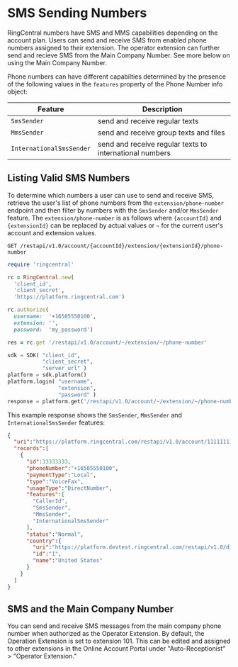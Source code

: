 # SMS Sending Numbers

RingCentral numbers have SMS and MMS capabilities depending on the account plan. Users can send and receive SMS from enabled phone numbers assigned to their extension. The operator extension can further send and recieve SMS from the Main Company Number. See more below on using the Main Company Number.

Phone numbers can have different capabilties determined by the presence of the following values in the `features` property of the Phone Number info object:

| Feature | Description |
|-|-|
| `SmsSender` | send and receive regular texts |
| `MmsSender` | send and receive group texts and files | 
| `InternationalSmsSender` | send and receive regular texts to international numbers | 

## Listing Valid SMS Numbers

To determine which numbers a user can use to send and receive SMS, retrieve the user's list of phone numbers from the `extension/phone-number` endpoint and then filter by numbers with the `SmsSender` and/or `MmsSender` feature. The `extension/phone-number` is as follows where `{accountId}` and `{extensionId}` can be replaced by actual values or `~` for the current user's account and extension values.

```HTTP tab=
GET /restapi/v1.0/account/{accountId}/extension/{extensionId}/phone-number
```

```Ruby tab=
require 'ringcentral'

rc = RingCentral.new(
  'client_id',
  'client_secret',
  'https://platform.ringcentral.com')

rc.authorize(
  username:  '+16505550100',
  extension: '',
  password:  'my_password')

res = rc.get '/restapi/v1.0/account/~/extension/~/phone-number'
```

```Python tab=
sdk = SDK( "client_id",
           "client_secret",
           "server_url" )
platform = sdk.platform()
platform.login( "username",
                "extension",
                "password" )
response = platform.get('/restapi/v1.0/account/~/extension/~/phone-number')
```

This example response shows the `SmsSender`, `MmsSender` and `InternationalSmsSender` features:

```json hl_lines="12 13 14",linenums="1"
{
  "uri":"https://platform.ringcentral.com/restapi/v1.0/account/11111111/extension/22222222/phone-number?page=1&perPage=100",
  "records":[
    {
      "id":33333333,
      "phoneNumber":"+16505550100",
      "paymentType":"Local",
      "type":"VoiceFax",
      "usageType":"DirectNumber",
      "features":[
        "CallerId",
        "SmsSender",
        "MmsSender",
        "InternationalSmsSender"
      ],
      "status":"Normal",
      "country":{
        "uri":"https://platform.devtest.ringcentral.com/restapi/v1.0/dictionary/country/1",
        "id":"1",
        "name":"United States"
      }
    }
  ]
}
```

## SMS and the Main Company Number

You can send and receive SMS messages from the main company phone number when authorized as the Operator Extension. By default, the Operation Extension is set to extension 101. This can be edited and assigned to other extensions in the Online Account Portal under "Auto-Receptionist" > "Operator Extension."

